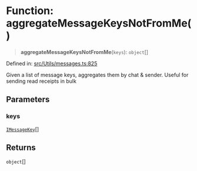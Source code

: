 # Function: aggregateMessageKeysNotFromMe()

> **aggregateMessageKeysNotFromMe**(`keys`): `object`[]

Defined in: [src/Utils/messages.ts:825](https://github.com/Riders004/Tv/blob/3d6aaf6f3efb499dc9d0ca82bb24083bb45a8478/src/Utils/messages.ts#L825)

Given a list of message keys, aggregates them by chat & sender. Useful for sending read receipts in bulk

## Parameters

### keys

[`IMessageKey`](../namespaces/proto/interfaces/IMessageKey.md)[]

## Returns

`object`[]

